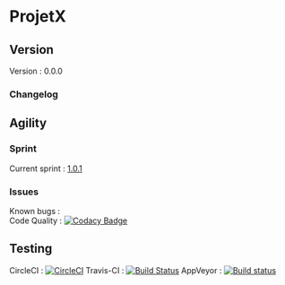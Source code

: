 ProjetX
============================

Version
------------
Version : 0.0.0

### Changelog

Agility
------------

### Sprint
Current sprint  : [1.0.1](https://zube.io/herklos/projectx/w/workspace-1/sprintboard?where%5Bsprint_id%5D=17108)<br>


### Issues
Known bugs  :<br>
Code Quality : [![Codacy Badge](https://api.codacy.com/project/badge/Grade/464039e29eb04025aa5495982e0f0165)](https://www.codacy.com/app/paul.bouquet/ProjetX?utm_source=github.com&utm_medium=referral&utm_content=Herklos/ProjetX&utm_campaign=badger)

Testing
------------
CircleCI : [![CircleCI](https://circleci.com/gh/Herklos/ProjetX.svg?style=svg)](https://circleci.com/gh/Herklos/ProjetX)
Travis-CI : [![Build Status](https://travis-ci.org/Herklos/ProjetX.png)](https://travis-ci.org/Herklos/ProjetX) 
AppVeyor : [![Build status](https://ci.appveyor.com/api/projects/status/t7fcbhae048swmdm?svg=true)](https://ci.appveyor.com/project/Herklos/projetx) 
